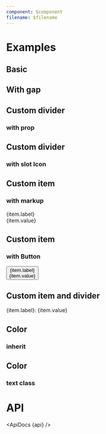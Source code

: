 ```yaml
---
component: $component
filename: $filename
---
```


<script lang="ts">
  import { mdiArrowRight } from '@mdi/js';

  import api from '$lib/components/Breadcrumb.svelte?raw&sveld';
  import ApiDocs from '$lib/components/ApiDocs.svelte';

  import Breadcrumb from '$lib/components/Breadcrumb.svelte';
  import Button from '$lib/components/Button.svelte';
  import DividerDot from '$lib/components/DividerDot.svelte';
  import Icon from '$lib/components/Icon.svelte';
  import Preview from '$lib/components/Preview.svelte';

  let items = ['First', 'Second', 'Third'];

  let labeledItems = [
    { label: 'First', value: 'One' },
    { label: 'Second', value: 'Two' },
    { label: 'Third', value: 'Three' },
  ];
</script>

# Examples

## Basic

<Preview>
  <Breadcrumb {items} />
</Preview>

## With gap

<Preview>
  <Breadcrumb {items} class="gap-1" />
</Preview>

## Custom divider

### with prop

<Preview>
  <Breadcrumb {items} divider="\" class="gap-2" />
</Preview>

## Custom divider

### with slot Icon

<Preview>
  <Breadcrumb {items} class="gap-2">
    <span slot="divider">
      <Icon path={mdiArrowRight} class="text-black/25" />
    </span>
  </Breadcrumb>
</Preview>

## Custom item

### with markup

<Preview>
  <Breadcrumb items={labeledItems} class="gap-2">
    <span slot="item" let:item>
      <div class="text-black/50 text-xs uppercase">{item.label}</div>
      <div>{item.value}</div>
    </span>
  </Breadcrumb>
</Preview>

## Custom item

### with Button

<Preview>
  <Breadcrumb items={labeledItems}>
    <span slot="item" let:item>
      <Button>
        <div class="text-black/50 text-xs uppercase">{item.label}</div>
        <div>{item.value}</div>
      </Button>
    </span>
  </Breadcrumb>
</Preview>

## Custom item and divider

<Preview>
  <Breadcrumb items={labeledItems} class="gap-2">
    <span slot="item" let:item>
      <span class="text-black/50 text-sm font-extrabold">{item.label}:</span>
      <span class="text-black/50 text-sm">{item.value}</span>
    </span>
    <span slot="divider">
      <DividerDot class="text-black/50" />
    </span>
  </Breadcrumb>
</Preview>

## Color

### inherit

<Preview>
  <div class="bg-black text-white p-2 rounded">
    <Breadcrumb {items} />
  </div>
</Preview>

## Color

### text class

<Preview>
  <Breadcrumb {items} class="text-blue-500" />
</Preview>

# API

<ApiDocs {api} />
